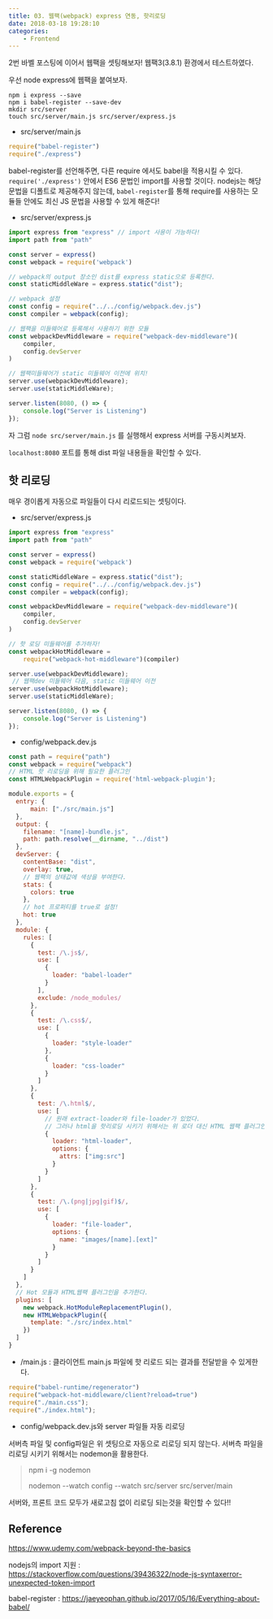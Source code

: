 ```yaml
---
title: 03. 웹팩(webpack) express 연동, 핫리로딩
date: 2018-03-18 19:28:10
categories:
    - Frontend
---
```


2번 바벨 포스팅에 이어서 웹팩을 셋팅해보자! 웹팩3(3.8.1) 환경에서 테스트하였다.

우선 node express에 웹팩을 붙여보자.

````shell
npm i express --save
npm i babel-register --save-dev
mkdir src/server
touch src/server/main.js src/server/express.js
````

- src/server/main.js 

````javascript
require("babel-register")
require("./express")
````

babel-register를 선언해주면, 다른 require 에서도 babel을 적용시킬 수 있다.  `require('./express')` 안에서 ES6 문법인 import를 사용할 것이다. nodejs는 해당 문법을 디폴트로 제공해주지 않는데, `babel-register`를 통해 require를 사용하는 모듈들 안에도 최신 JS 문법을 사용할 수 있게 해준다!

- src/server/express.js

````javascript
import express from "express" // import 사용이 가능하다!
import path from "path"

const server = express()
const webpack = require('webpack')

// webpack의 output 장소인 dist를 express static으로 등록한다.
const staticMiddleWare = express.static("dist");

// webpack 설정
const config = require("../../config/webpack.dev.js")
const compiler = webpack(config);

// 웹팩을 미들웨어로 등록해서 사용하기 위한 모듈
const webpackDevMiddleware = require("webpack-dev-middleware")(
    compiler,
    config.devServer
)

// 웹팩미들웨어가 static 미들웨어 이전에 위치!
server.use(webpackDevMiddleware);
server.use(staticMiddleWare);

server.listen(8080, () => {
    console.log("Server is Listening")
});
````

자 그럼 `node src/server/main.js` 를 실행해서 express 서버를 구동시켜보자.

`localhost:8080` 포트를 통해 dist 파일 내용들을 확인할 수 있다.

## 핫 리로딩

매우 경이롭게 자동으로 파일들이 다시 리로드되는 셋팅이다.

- src/server/express.js

````javascript
import express from "express"
import path from "path"

const server = express()
const webpack = require('webpack')

const staticMiddleWare = express.static("dist");
const config = require("../../config/webpack.dev.js")
const compiler = webpack(config);

const webpackDevMiddleware = require("webpack-dev-middleware")(
    compiler,
    config.devServer
)

// 핫 로딩 미들웨어를 추가하자!
const webpackHotMiddleware = 
    require("webpack-hot-middleware")(compiler)

server.use(webpackDevMiddleware);
 // 웹팩dev 미들웨어 다음, static 미들웨어 이전
server.use(webpackHotMiddleware);
server.use(staticMiddleWare);

server.listen(8080, () => {
    console.log("Server is Listening")
});
````

- config/webpack.dev.js

````javascript
const path = require("path")
const webpack = require("webpack")
// HTML 핫 리로딩을 위해 필요한 플러그인
const HTMLWebpackPlugin = require('html-webpack-plugin');

module.exports = {
  entry: {
      main: ["./src/main.js"]
  },
  output: {
    filename: "[name]-bundle.js",
    path: path.resolve(__dirname, "../dist")
  },
  devServer: {
    contentBase: "dist",
    overlay: true,
    // 웹팩의 상태값에 색상을 부여한다.
    stats: {
      colors: true
    },
    // hot 프로퍼티를 true로 설정!
    hot: true
  },
  module: {
    rules: [
      {
        test: /\.js$/,
        use: [
          {
            loader: "babel-loader"
          }
        ],
        exclude: /node_modules/
      },
      {
        test: /\.css$/,
        use: [
          {
            loader: "style-loader"
          },
          {
            loader: "css-loader"
          }
        ]
      },
      {
        test: /\.html$/,
        use: [
          // 원래 extract-loader와 file-loader가 있었다.
          // 그러나 html을 핫리로딩 시키기 위해서는 위 로더 대신 HTML 웹팩 플러그인을 사용한다!
          {
            loader: "html-loader",
            options: {
              attrs: ["img:src"]
            }
          }
        ]
      },
      {
        test: /\.(png|jpg|gif)$/,
        use: [
          {
            loader: "file-loader",
            options: {
              name: "images/[name].[ext]"
            }
          }
        ]
      }
    ]
  },
  // Hot 모듈과 HTML웹팩 플러그인을 추가한다.
  plugins: [
    new webpack.HotModuleReplacementPlugin(),
    new HTMLWebpackPlugin({
      template: "./src/index.html"
    })
  ]
}
````

- /main.js : 클라이언트 main.js 파일에 핫 리로드 되는 결과를 전달받을 수 있게한다.

````javascript
require("babel-runtime/regenerator")
require("webpack-hot-middleware/client?reload=true")
require("./main.css");
require("./index.html");
````

- config/webpack.dev.js와 server 파일들 자동 리로딩

서버측 파일 및 config파일은 위 셋팅으로 자동으로 리로딩 되지 않는다. 서버측 파일을 리로딩 시키기 위해서는 nodemon을 활용한다.

> npm i -g nodemon
>
> nodemon --watch config --watch src/server src/server/main



서버와, 프론트 코드 모두가 새로고침 없이 리로딩 되는것을 확인할 수 있다!!




## Reference

https://www.udemy.com/webpack-beyond-the-basics

nodejs의 import 지원 : https://stackoverflow.com/questions/39436322/node-js-syntaxerror-unexpected-token-import

babel-register : https://jaeyeophan.github.io/2017/05/16/Everything-about-babel/